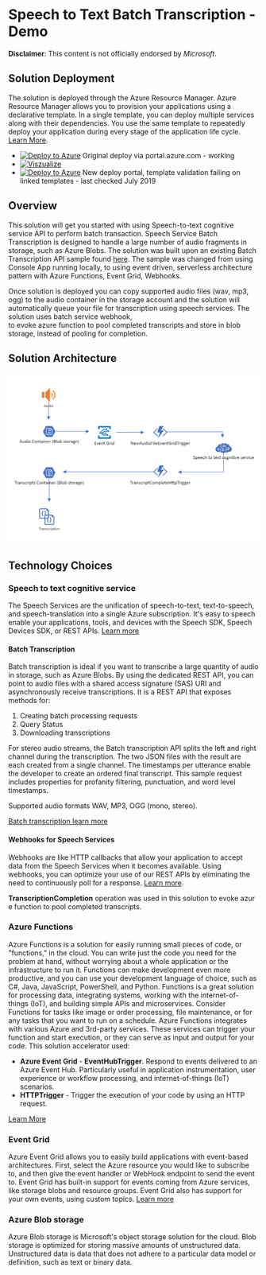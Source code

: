 ﻿# Speech to Text Batch Transcription - Demo

**Disclaimer**: This content is not officially endorsed by *Microsoft*.

## Solution Deployment 

The solution is deployed through the Azure Resource Manager. Azure Resource Manager allows you to provision your applications using a declarative template. In a single template, you can deploy multiple services along with their dependencies. You use the same template to repeatedly deploy your application during every stage of the application life cycle. [Learn More](https://docs.microsoft.com/en-au/azure/azure-resource-manager/resource-group-overview).

* [![Deploy to Azure](http://azuredeploy.net/deploybutton.png)](https://portal.azure.com/#create/Microsoft.Template/uri/https%3A%2F%2Fraw.githubusercontent.com%2Ftimleyden%2Fspeechtotextdemo%2Fmaster%2Fazuredeploy.json) Original deploy via portal.azure.com - working
* [![Viszualize](http://armviz.io/visualizebutton.png)](http://armviz.io/#/?load=https%3A%2F%2Fraw.githubusercontent.com%2Ftimleyden%2Fspeechtotextdemo%2fmaster%2Fazuredeploy.json) 
* [![Deploy to Azure](http://azuredeploy.net/deploybutton.png)](https://azuredeploy.net/) New deploy portal, template validation failing on linked templates - last checked July 2019


## Overview

This solution will get you started with using Speech-to-text cognitive service API to perform batch transaction. Speech Service Batch Transcription is designed to handle a large number of audio fragments in storage, such as Azure Blobs. The solution was built upon an existing Batch Transcription API sample found [here](https://github.com/Azure-Samples/cognitive-services-speech-sdk/tree/master/samples/batch/csharp). The sample was changed from using Console App running locally, to using event driven, serverless architecture pattern with Azure Functions, Event Grid, Webhooks. 

Once solution is deployed you can copy supported audio files (wav, mp3, ogg) to the audio container in the storage account and the solution will automatically queue your file for transcription using speech services. The solution uses batch service webhook, to evoke azure function to pool completed transcripts and store in blob storage, instead of pooling for completion. 

## Solution Architecture
![](Architecture.PNG)

## Technology Choices 
### Speech to text cognitive service
The Speech Services are the unification of speech-to-text, text-to-speech, and speech-translation into a single Azure subscription. It's easy to speech enable your applications, tools, and devices with the Speech SDK, Speech Devices SDK, or REST APIs. [Learn more](https://docs.microsoft.com/en-gb/azure/cognitive-services/speech-service/overview)
#### Batch Transcription 
Batch transcription is ideal if you want to transcribe a large quantity of audio in storage, such as Azure Blobs. By using the dedicated REST API, you can point to audio files with a shared access signature (SAS) URI and asynchronously receive transcriptions. It is a REST API that exposes methods for:
1. Creating batch processing requests
2. Query Status
3. Downloading transcriptions

For stereo audio streams, the Batch transcription API splits the left and right channel during the transcription. The two JSON files with the result are each created from a single channel. The timestamps per utterance enable the developer to create an ordered final transcript. This sample request includes properties for profanity filtering, punctuation, and word level timestamps.

Supported audio formats WAV, MP3, OGG (mono, stereo).

[Batch transcription learn more](https://docs.microsoft.com/en-gb/azure/cognitive-services/speech-service/batch-transcription)

#### Webhooks for Speech Services
Webhooks are like HTTP callbacks that allow your application to accept data from the Speech Services when it becomes available. Using webhooks, you can optimize your use of our REST APIs by eliminating the need to continuously poll for a response. [Learn more](https://docs.microsoft.com/en-us/azure/cognitive-services/speech-service/webhooks). 

**TranscriptionCompletion** operation was used in this solution to evoke azure function to pool completed transcripts. 

### Azure Functions 
Azure Functions is a solution for easily running small pieces of code, or "functions," in the cloud. You can write just the code you need for the problem at hand, without worrying about a whole application or the infrastructure to run it. Functions can make development even more productive, and you can use your development language of choice, such as C#, Java, JavaScript, PowerShell, and Python. Functions is a great solution for processing data, integrating systems, working with the internet-of-things (IoT), and building simple APIs and microservices. Consider Functions for tasks like image or order processing, file maintenance, or for any tasks that you want to run on a schedule. Azure Functions integrates with various Azure and 3rd-party services. These services can trigger your function and start execution, or they can serve as input and output for your code. This solution accelerator used:
* **Azure Event Grid** - **EventHubTrigger**. Respond to events delivered to an Azure Event Hub. Particularly useful in application instrumentation, user experience or workflow processing, and internet-of-things (IoT) scenarios. 
* **HTTPTrigger** - Trigger the execution of your code by using an HTTP request.

[Learn More](https://docs.microsoft.com/en-us/azure/azure-functions/functions-overview)

### Event Grid
Azure Event Grid allows you to easily build applications with event-based architectures. First, select the Azure resource you would like to subscribe to, and then give the event handler or WebHook endpoint to send the event to. Event Grid has built-in support for events coming from Azure services, like storage blobs and resource groups. Event Grid also has support for your own events, using custom topics. [Learn more](https://docs.microsoft.com/en-au/azure/event-grid/)


### Azure Blob storage
Azure Blob storage is Microsoft's object storage solution for the cloud. Blob storage is optimized for storing massive amounts of unstructured data. Unstructured data is data that does not adhere to a particular data model or definition, such as text or binary data.



